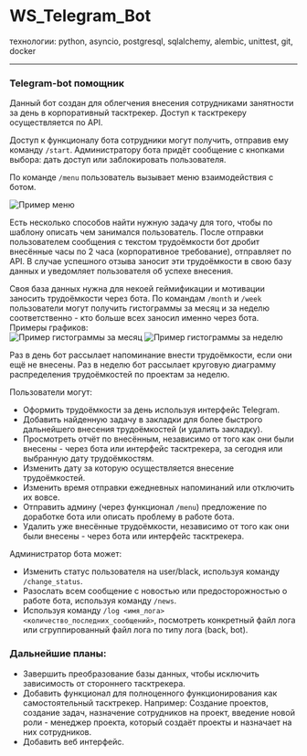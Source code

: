 # WS_Telegram_Bot

технологии: python, asyncio, postgresql, sqlalchemy, alembic, unittest, git, docker
____
### Telegram-bot помощник

Данный бот создан для облегчения внесения сотрудниками занятности за день в корпоративный тасктрекер. Доступ к тасктрекеру осуществляется по API.

Доступ к функционалу бота сотрудники могут получить, отправив ему команду `/start`.
Администратору бота придёт сообщение с кнопками выбора: дать доступ или заблокировать пользователя.

По команде `/menu` пользователь вызывает меню взаимодействия с ботом.

![Пример меню](https://cdn.discordapp.com/attachments/712380908388483133/935585157082140672/unknown.png "меню")

Есть несколько способов найти нужную задачу для того, чтобы по шаблону описать чем занимался пользователь.
После отправки пользователем сообщения с текстом трудоёмкости бот дробит внесённые часы по 2 часа (корпоративное требование), 
отправляет по API. В случае успешного отзыва заносит эти трудоёмкости в свою базу данных и уведомляет пользователя об успехе внесения.

Своя база данных нужна для некоей геймификации и мотивации заносить трудоёмкости через бота. 
По командам `/month` и `/week` пользователи могут получить гистограммы за месяц и за неделю соответственно - кто больше всех заносил именно через бота.    
Примеры графиков:    
![Пример гистограммы за месяц](https://cdn.discordapp.com/attachments/712380908388483133/935587819479506954/unknown.png "month")
![Пример гистограммы за неделю](https://cdn.discordapp.com/attachments/712380908388483133/935588238180098178/unknown.png "week")

Раз в день бот рассылает напоминание внести трудоёмкости, если они ещё не внесены.
Раз в неделю бот рассылает круговую диаграмму распределения трудоёмкостей по проектам за неделю.

Пользователи могут:
- Оформить трудоёмкости за день используя интерфейс Telegram.
- Добавить найденную задачу в закладки для более быстрого дальнейшего внесения трудоёмкостей (и удалить закладку).
- Просмотреть отчёт по внесённым, независимо от того как они были внесены - через бота или интерфейс тасктрекера, за сегодня или выбранную дату трудоёмкостям.
- Изменить дату за которую осуществляется внесение трудоёмкостей.
- Изменить время отправки ежедневных напоминаний или отключить их вовсе.
- Отправить админу (через функционал `/menu`) предложение по доработке бота или описать проблему в работе бота.
- Удалить уже внесённые трудоёмкости, независимо от того как они были внесены - через бота или интерфейс тасктрекера.

Администратор бота может:
- Изменить статус пользователя на user/black, используя команду `/change_status`.
- Разослать всем сообщение с новостью или предосторожностью о работе бота, используя команду `/news`.
- Используя команду `/log <имя_лога> <количество_последних_сообщений>`, посмотреть конкретный файл лога или сгруппированный файл лога по типу лога (back, bot).


### Дальнейшие планы:
- Завершить преобразование базы данных, чтобы исключить зависимость от стороннего тасктрекера.
- Добавить функционал для полноценного функционирования как самостоятельный тасктрекер. Например: Создание проектов, создание задач, назначение сотрудников на проект, введение новой роли - менеджер проекта, который создаёт проекты и назначает на них сотрудников.
- Добавить веб интерфейс.
